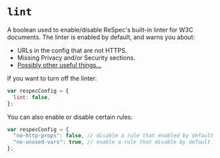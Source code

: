 # `lint`

A boolean used to enable/disable ReSpec's built-in linter for W3C documents. The linter is enabled by default, and warns you about:

- URLs in the config that are not HTTPS.
- Missing Privacy and/or Security sections.
- [Possibly other useful things...](https://github.com/w3c/respec/tree/develop/src/core/linter-rules)

If you want to turn off the linter:

```js
var respecConfig = {
  lint: false,
};
```

You can also enable or disable certain rules:

```js
var respecConfig = {
  "no-http-props": false, // disable a rule that enabled by default
  "no-unused-vars": true, // enable a rule that disable by default
};
```
